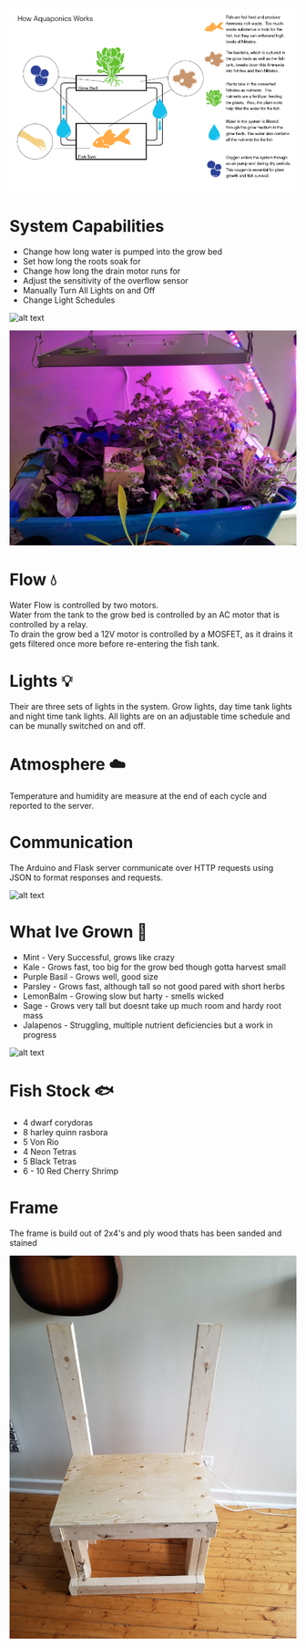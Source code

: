 ![alt text](https://github.com/lwaghorn/aquaponicsIot/blob/master/pictures/3488483907_4e92114664_o.png)

# System Capabilities
* Change how long water is pumped into the grow bed
* Set how long the roots soak for
* Change how long the drain motor runs for
* Adjust the sensitivity of the overflow sensor
* Manually Turn All Lights on and Off
* Change Light Schedules

![alt text](https://github.com/lwaghorn/aquaponicsIot/blob/master/pictures/_DSC4123.jpg)

![alt text](https://github.com/lwaghorn/aquaponicsIot/blob/master/pictures/fullbed.jpg)

# Flow 💧 
Water Flow is controlled by two motors.  
Water from the tank to the grow bed is controlled by an AC motor that is controlled by a relay.  
To drain the grow bed a 12V motor is controlled by a MOSFET, as it drains it gets filtered once more before re-entering the fish tank.

# Lights 💡
Their are three sets of lights in the system. Grow lights, day time tank lights and night time tank lights. All lights are on an adjustable time schedule and can be munally switched on and off.

# Atmosphere ☁️
Temperature and humidity are measure at the end of each cycle and reported to the server.

# Communication 
The Arduino and Flask server communicate over HTTP requests using JSON to format responses and requests.


![alt text](https://github.com/lwaghorn/aquaponicsIot/blob/master/pictures/_DSC4125.jpg)

# What Ive Grown 🌿

* Mint - Very Successful, grows like crazy
* Kale - Grows fast, too big for the grow bed though gotta harvest small
* Purple Basil - Grows well, good size
* Parsley - Grows fast, although tall so not good pared with short herbs
* LemonBalm - Growing slow but harty - smells wicked
* Sage - Grows very tall but doesnt take up much room and hardy root mass
* Jalapenos - Struggling, multiple nutrient deficiencies but a work in progress 

![alt text](https://github.com/lwaghorn/aquaponicsIot/blob/master/pictures/_DSC4124.jpg)

# Fish Stock 🐟
* 4 dwarf corydoras
* 8 harley quinn rasbora
* 5 Von Rio
* 4 Neon Tetras
* 5 Black Tetras
* 6 - 10 Red Cherry Shrimp 

# Frame
The frame is build out of 2x4's and ply wood thats has been sanded and stained

![alt text](https://github.com/lwaghorn/aquaponicsIot/blob/master/pictures/20180422_191043.jpg)

